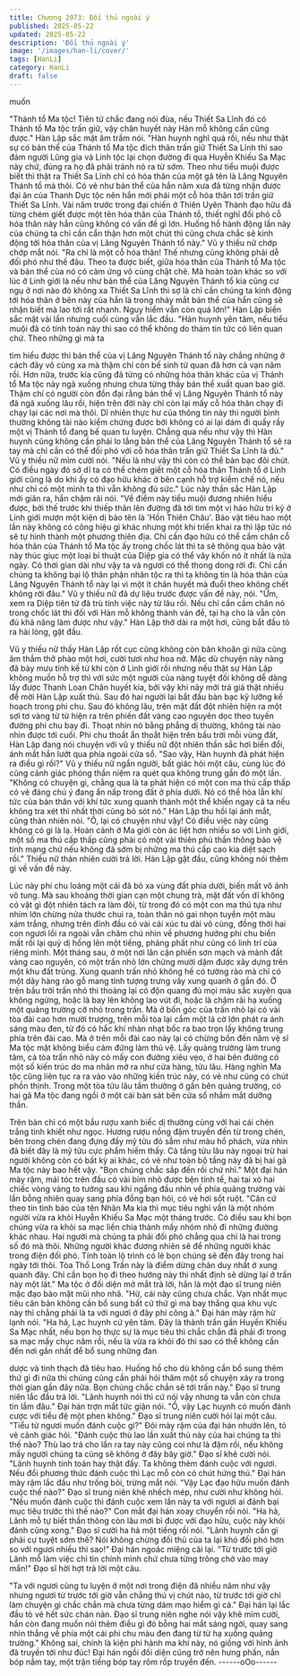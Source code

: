 ```yaml
---
title: Chương 2073: Đối thủ ngoài ý
published: 2025-05-22
updated: 2025-05-22
description: 'Đối thủ ngoài ý'
image: '/images/han-li/cover/'
tags: [HanLi]
category: HanLi
draft: false
---
```


muốn

"Thánh tổ Ma tộc! Tiên tử chắc đang nói đùa, nếu Thiết Sa Lĩnh
đó có Thánh tổ Ma tộc trấn giữ, vậy chân huyết này Hàn mỗ
không cần cũng được." Hàn Lập sắc mặt âm trầm nói.
"Hàn huynh nghĩ quá rồi, nếu như thật sự có bản thể của Thánh tổ
Ma tộc đích thân trấn giữ Thiết Sa Lĩnh thì sao đám người Lũng
gia và Linh tộc lại chọn đường đi qua Huyễn Khiếu Sa Mạc này
chứ, đúng ra họ đã phải tránh nó ra từ sớm. Theo như tiểu muội
được biết thì thật ra Thiết Sa Lĩnh chỉ có hóa thân của một gã tên
là Lăng Nguyên Thánh tổ mà thôi. Có vẻ như bản thể của hắn
năm xưa đã từng nhận được đại ân của Thanh Dực tộc nên hắn
mới phái một cỗ hóa thân tới trấn giữ Thiết Sa Lĩnh. Vài năm trước
trong đại chiến ở Thiên Uyên Thành đạo hữu đã từng chém giết
được một tên hóa thân của Thánh tổ, thiết nghĩ đối phó cỗ hóa
thân này hẳn cũng không có vấn đề gì lớn. Huống hồ hành động
lần này của chúng ta chỉ cần cẩn thận hơn một chút thì cũng chưa
chắc sẽ kinh động tới hóa thân của vị Lăng Nguyên Thánh tổ
này." Vũ y thiếu nữ chớp chớp mắt nói.
"Ra chỉ là một cỗ hóa thân! Thế nhưng cũng không phải dễ đối
phó như thế đâu. Theo ta được biết, giữa hóa thân của Thánh tổ
Ma tộc và bản thể của nó có cảm ứng vô cùng chặt chẽ. Mà hoàn
toàn khác so với lúc ở Linh giới là nếu như bản thể của Lăng
Nguyên Thánh tổ kia cũng cư ngụ ở nơi nào đó không xa Thiết Sa
Lĩnh thì sợ là chỉ cần chúng ta kinh động tới hóa thân ở bên này
của hắn là trong nháy mắt bản thể của hắn cũng sẽ nhận biết mà
lao tới rất nhanh. Nguy hiểm vẫn còn quá lớn!" Hàn Lập biến sắc
mặt vài lần nhưng cuối cùng vẫn lắc đầu.
"Hàn huynh yên tâm, nếu tiểu muội đã có tính toán này thì sao có
thể không do thám tin tức có liên quan chứ. Theo những gì mà ta

tìm hiểu được thì bản thể của vị Lăng Nguyên Thánh tổ này chẳng
những ở cách đây vô cùng xa mà thậm chí còn bế sinh tử quan
đã hơn cả vạn năm rồi. Hơn nữa, trước kia cũng đã từng có
những hóa thân khác của vị Thánh tổ Ma tộc này ngã xuống
nhưng chưa từng thấy bản thể xuất quan bao giờ. Thậm chí có
người còn đồn đại rằng bản thể vị Lăng Nguyên Thánh tổ này đã
ngã xuống lâu rồi, hiện trên đời này chỉ còn lại mấy cỗ hóa thân
chạy đi chạy lại các nơi mà thôi. Dĩ nhiên thực hư của thông tin
này thì người bình thường không tài nào kiểm chứng được bởi
không có ai lại dám đi quấy rầy một vị Thánh tổ đang bế quan tu
luyện. Chẳng qua nếu như vậy thì Hàn huynh cũng không cần
phải lo lắng bản thể của Lăng Nguyên Thánh tổ sẽ ra tay mà chỉ
cần có thể đối phó với cỗ hóa thân trấn giữ Thiết Sa Lĩnh là đủ."
Vũ y thiếu nữ mỉm cười nói.
"Nếu là như vậy thì còn có thể bàn bạc đôi chút. Có điều ngày đó
sở dĩ ta có thể chém giết một cỗ hóa thân Thánh tổ ở Linh giới
cũng là do khi ấy có đạo hữu khác ở bên cạnh hỗ trợ kiềm chế nó,
nếu như chỉ có một mình ta thì vẫn không đủ sức." Lúc này thần
sắc Hàn Lập mới giãn ra, hắn chậm rãi nói.
"Về điểm này tiểu muội đương nhiên hiểu được, bởi thế trước khi
thiếp thân lên đường đã tới tìm một vị hảo hữu tri kỷ ở Linh giới
mượn một kiện dị bảo tên là 'Hồn Thiên Châu'. Bảo vật tiêu hao
một lần này không có công hiệu gì khác nhưng một khi triển khai
ra thì lập tức nó sẽ tự hình thành một phương thiên địa. Chỉ cần
đạo hữu có thể cầm chân cỗ hóa thân của Thánh tổ Ma tộc ấy
trong chốc lát thì ta sẽ thông qua bảo vật này thúc giục một loại bí
thuật của Diệp gia có thể vây khốn nó ít nhất là nửa ngày. Có thời
gian dài như vậy ta và ngươi có thể thong dong rời đi. Chỉ cần
chúng ta không bại lộ thân phận nhân tộc ra thì ta không tin là hóa
thân của Lăng Nguyên Thánh tổ này lại vì một ít chân huyết mà
đuổi theo không chết không rời đâu." Vũ y thiếu nữ đã dự liệu
trước được vấn đề này, nói.
"Ừm, xem ra Diệp tiên tử đã trù tính việc này từ lâu rồi. Nếu chỉ
cần cầm chân nó trong chốc lát thì đối với Hàn mỗ không thành
ván đề, tại hạ cho là vẫn còn đủ khả năng làm được như vậy."
Hàn Lập thở dài ra một hơi, cũng bắt đầu tỏ ra hài lòng, gật đầu.

Vũ y thiếu nữ thấy Hàn Lập rốt cục cũng không còn băn khoăn gì
nữa cũng âm thầm thở phào một hơi, cười tươi như hoa nở.
Mặc dù chuyện này nàng đã bày mưu tính kế từ khi còn ở Linh
giới rồi nhưng nếu thật sự Hàn Lập không muốn hỗ trợ thì với sức
một người của nàng tuyệt đối không dễ dàng lấy được Thanh
Loan Chân huyết kia, bởi vậy khi nãy mới trả giá thật nhiều để
mời Hàn Lập xuất thủ.
Sau đó hai người lại bắt đầu bàn bạc kỹ lưỡng kế hoạch trong phi
chu.
Sau đó không lâu, trên mặt đất đột nhiên hiện ra một sợi tơ vàng
từ từ hiện ra trên phiến đất vàng cao nguyên dọc theo tuyến
đường phi chu bay đi.
Thoạt nhìn nó bằng phẳng dị thường, không tài nào nhìn được tới
cuối.
Phi chu thoắt ẩn thoắt hiện trên bầu trời mỗi vùng đất, Hàn Lập
đang nói chuyện với vũ y thiếu nữ đột nhiên thần sắc hơi biến đổi,
ánh mắt hắn lướt qua phía ngoài cửa sổ.
"Sao vậy, Hàn huynh đã phát hiện ra điều gì rồi?" Vũ y thiếu nữ
ngẩn người, bất giác hỏi một câu, cùng lúc đó cũng cảnh giác
phóng thần niệm ra quét qua không trung gần đó một lần.
"Không có chuyện gì, chẳng qua là ta phát hiện có một con ma
thú cấp thấp có vẻ đáng chú ý đang ẩn nấp trong đất ở phía dưới.
Nó có thể hòa lẫn khí tức của bản thân với khí tức xung quanh
thành một thể khiến ngay cả ta nếu không tra xét thì nhất thời
cũng bỏ sót nó." Hàn Lập thu hồi lại ánh mắt, cũng thản nhiên nói.
"Ồ, lại có chuyện như vậy! Có điều việc này cũng không có gì là
lạ. Hoàn cảnh ở Ma giới còn ác liệt hơn nhiều so với Linh giới, một
số ma thú cấp thấp cũng phải có một vài thiên phú thần thông bảo
vệ tính mạng chứ nếu không đã sớm bị những ma thú cấp cao kia
diệt sạch rồi." Thiếu nữ thản nhiên cười trả lời.
Hàn Lập gật đầu, cũng không nói thêm gì về vấn đề này.

Lúc này phi chu loáng một cái đã bỏ xa vùng đất phía dưới, biến
mất vô ảnh vô tung.
Mà sau khoảng thời gian cạn một chung trà, mặt đất vốn dĩ không
có vật gì đột nhiên tách ra làm đôi, từ trong đó có một con ma thú
tựa như nhím lớn chừng nửa thước chui ra, toàn thân nó gai
nhọn tuyền một màu xám trắng, nhưng trên đỉnh đầu có vài cái
xúc tu dài vô cùng, đồng thời hai con ngươi lồi ra ngoài vẫn chăm
chú nhìn về phương hướng phi chu biến mất rồi lại quỷ dị hống
lên một tiếng, phảng phất như cũng có linh trí của riêng mình.
Một tháng sau, ở một nơi lân cận phiến sơn mạch và mảnh đất
vàng cao nguyên, có một trấn nhỏ lớn chừng mười dặm được xây
dựng trên một khu đất trũng.
Xung quanh trấn nhỏ không hề có tường rào mà chỉ có một dãy
hàng rào gỗ mang tính tượng trưng vây xung quanh ở gần đó.
Ở trên bầu trời trấn nhỏ thi thoảng lại có độn quang đủ mọi màu
sắc xuyên qua không ngừng, hoặc là bay lên không lao vút đi,
hoặc là chậm rãi hạ xuống một quảng trường cỡ nhỏ trong trấn.
Mà ở bốn góc của trấn nhỏ lại có vài tòa đài cao hơn mười
trượng, trên mỗi tòa lại cắm một lá cờ lớn phát ra ánh sáng màu
đen, từ đó có hắc khí nhàn nhạt bốc ra bao trọn lấy không trung
phía trên đài cao.
Mà ở trên mỗi đài cao này lại có chừng bốn đến năm vệ sĩ Ma tộc
mặt không biểu cảm đứng làm thủ vệ.
Lấy quảng trường làm trung tâm, cả tòa trấn nhỏ này có mấy con
đường xiêu vẹo, ở hai bên đường có một số kiến trúc do ma nhân
mở ra như cửa hàng, tửu lâu. Hàng nghìn Ma tộc cũng liên tục ra
ra vào vào những kiến trúc này, có vẻ như cũng có chút phồn
thịnh.
Trong một tòa tửu lâu tầm thường ở gần bên quảng trường, có
hai gã Ma tộc đang ngồi ở một cái bàn sát bên cửa sổ nhắm mắt
dưỡng thần.

Trên bàn chỉ có một bầu rượu xanh biếc dị thường cùng với hai
cái chén trắng tinh khiết như ngọc.
Hương rượu nồng đậm truyền đến từ trong chén, bên trong chén
đang đựng đầy mỹ tửu đỏ sẫm như màu hổ phách, vừa nhìn đã
biết đây là mỹ tửu cực phẩm hiếm thấy.
Cả tầng tửu lâu này ngoại trừ hai người không còn có bất kỳ ai
khác, có vẻ như toàn bộ tầng này đã bị hai gã Ma tộc này bao hết
vậy.
"Bọn chúng chắc sắp đến rồi chứ nhỉ." Một đại hán mày rậm, mái
tóc trên đầu có vài bím nhỏ được bện tinh tế, hai tai xỏ hai chiếc
vòng vàng to tướng sau khi ngẩng đầu nhìn về phía quảng trường
vài lần bỗng nhiên quay sang phía đồng bạn hỏi, có vẻ hơi sốt
ruột.
"Căn cứ theo tin tình báo của tên Nhãn Ma kia thì mục tiêu nghi
vấn là một nhóm người vừa ra khỏi Huyễn Khiếu Sa Mạc một
tháng trước. Có điều sau khi bọn chúng vừa ra khỏi sa mạc liền
chia thành mấy nhóm nhỏ đi những đường khác nhau. Hai người
mà chúng ta phải đối phó chẳng qua chỉ là hai trong số đó mà
thôi. Những người khác đương nhiên sẽ để những người khác
trong điện đối phó. Tính toán lộ trình có lẽ bọn chúng sẽ đến đây
trong hai ngày tới thôi. Tòa Thổ Long Trấn này là điểm dừng chân
duy nhất ở xung quanh đây. Chỉ cần bọn họ đi theo hướng này thì
nhất định sẽ dừng lại ở trấn này một lát." Ma tộc ở đối diện mở
mắt trả lời, hắn là một đạo sĩ trung niên mặc đạo bào mặt mũi nho
nhã.
"Hừ, cái này cũng chưa chắc. Vạn nhất mục tiêu căn bản không
cần bổ sung bất cứ thứ gì mà bay thẳng qua khu vực này thì
chẳng phải là ta với ngươi ở đây phí công à." Đại hán mày rậm hừ
lạnh nói.
"Ha hả, Lạc huynh cứ yên tâm. Đây là thành trấn gần Huyến
Khiếu Sa Mạc nhất, nếu bọn họ thực sự là mục tiêu thì chắc chắn
đã phải đi trong sa mạc mấy chục năm rồi, nếu là vừa ra khỏi đó
thì sao có thể không cần đến nơi gần nhất để bổ sung những đan

dược và tinh thạch đã tiêu hao. Huống hồ cho dù không cần bổ
sung thêm thứ gì đi nữa thì chúng cũng cần phải hỏi thăm một số
chuyện xảy ra trong thời gian gần đây nữa. Bọn chúng chắc chắn
sẽ tới trấn này." Đạo sĩ trung niên lắc đầu trả lời.
"Lãnh huynh nói thì cứ nói vậy nhưng ta vẫn còn chưa tin lắm
đâu." Đại hán trợn mắt tức giận nói.
"Ồ, vậy Lạc huynh có muốn đánh cược với tiểu đệ một phen
không." Đạo sĩ trung niên cười hỏi lại một câu.
"Tiểu tử ngươi muốn đánh cuộc gì?" Đôi mày rậm của đại hán
nhướn lên, tỏ vẻ cảnh giác hỏi.
"Đánh cuộc thù lao lần xuất thủ này của hai chúng ta thì thế nào?
Thù lao trả cho lần ra tay này cũng coi như là đậm rồi, nếu không
mấy người chúng ta cũng sẽ không ở đây bây giờ." Đạo sĩ khẽ
cười nói.
"Lãnh huynh tính toán hay thật đấy. Ta không thèm đánh cuộc với
ngươi. Nếu đổi phương thức đánh cuộc thì Lạc mỗ còn có chút
hứng thú." Đại hán mày rậm lắc đầu như trống bỏi, trừng mắt nói.
"Vậy Lạc đạo hữu muốn đánh cuộc thế nào?" Đạo sĩ trung niên
khẽ nhếch mép, như cười như không hỏi.
"Nếu muốn đánh cuộc thì đánh cuộc xem lần này ta với ngươi ai
đánh bại mục tiêu trước thì thế nào?" Con mắt đại hán xoay
chuyển rồi nói.
"Ha hả, Lãnh mỗ tự biết thần thông còn lâu mới bì được với đạo
hữu, cuộc này khỏi đánh cũng xong." Đạo sĩ cười ha hả một tiếng
rồi nói.
"Lãnh huynh cần gì phải cự tuyệt sớm thế? Nói không chừng đối
thủ của ta lại khó đối phó hơn so với ngươi nhiều thì sao!" Đại hán
ngoác miệng cãi lại.
"Từ trước tới giờ Lãnh mỗ làm việc chỉ tin chính mình chứ chưa
từng trông chờ vào may mắn!" Đạo sĩ hời hợt trả lời một câu.

"Ta với ngươi cùng tu luyện ở một nơi trong điện đã nhiều năm
như vậy nhưng ngươi từ trước tới giờ vẫn chẳng thú vị chút nào,
từ trước tới giờ chỉ làm chuyện gì chắc chắn mà chưa từng dám
mạo hiểm gì cả." Đại hán lại lắc đầu tỏ vẻ hết sức chán nản.
Đạo sĩ trung niên nghe nói vậy khẽ mỉm cười, hắn còn đang muốn
nói thêm điều gì đó bỗng hai mắt sáng ngời, quay sang nhìn
thẳng về phía một cái phi chu màu đen đang từ từ hạ xuống
quảng trường."
Không sai, chính là kiện phi hành ma khí này, nó giống với hình
ảnh đã truyền tới như đúc! Đại hán ngồi đối diện cũng trở nên
hưng phấn, nắn bóp nắm tay, một trận tiếng bóp tay rôm rốp
truyền đến.
------oOo------
